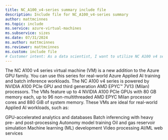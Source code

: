 ```yaml
---
title: NC_A100_v4-series summary include file
description: Include file for NC_A100_v4-series summary
author: mattmcinnes
ms.topic: include
ms.service: azure-virtual-machines
ms.subservice: sizes
ms.date: 07/31/2024
ms.author: mattmcinnes
ms.reviewer: mattmcinnes
ms.custom: include file
# Customer intent: As a data scientist, I want to utilize NC A100 v4 series virtual machines, so that I can efficiently run AI training and inference workloads with high-performance GPU resources.
---
```

The NC A100 v4 series virtual machine (VM) is a new addition to the Azure GPU family. You can use this series for real-world Azure Applied AI training and batch inference workloads. The NC A100 v4 series is powered by NVIDIA A100 PCIe GPU and third generation AMD EPYC™ 7V13 (Milan) processors. The VMs feature up to 4 NVIDIA A100 PCIe GPUs with 80 GB memory each, up to 96 non-multithreaded AMD EPYC Milan processor cores and 880 GiB of system memory. These VMs are ideal for real-world Applied AI workloads, such as:

GPU-accelerated analytics and databases
Batch inferencing with heavy pre- and post-processing
Autonomy model training
Oil and gas reservoir simulation
Machine learning (ML) development
Video processing
AI/ML web services
